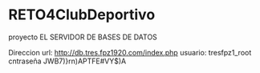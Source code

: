 # RETO4ClubDeportivo
proyecto
EL SERVIDOR DE BASES DE DATOS

Direccion url: http://db.tres.fpz1920.com/index.php
usuario: tresfpz1_root 
cntraseña JWB7)}rn)APTFE#VY$)A
